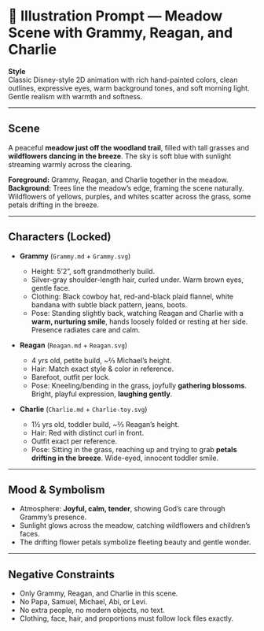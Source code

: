 # 🎨 Illustration Prompt — Meadow Scene with Grammy, Reagan, and Charlie

**Style**  
Classic Disney-style 2D animation with rich hand-painted colors, clean outlines, expressive eyes, warm background tones, and soft morning light. Gentle realism with warmth and softness.

---

## Scene

A peaceful **meadow just off the woodland trail**, filled with tall grasses and **wildflowers dancing in the breeze**. The sky is soft blue with sunlight streaming warmly across the clearing.  

**Foreground:** Grammy, Reagan, and Charlie together in the meadow.  
**Background:** Trees line the meadow’s edge, framing the scene naturally. Wildflowers of yellows, purples, and whites scatter across the grass, some petals drifting in the breeze.  

---

## Characters (Locked)

- **Grammy** (`Grammy.md` + `Grammy.svg`)  
  - Height: 5’2”, soft grandmotherly build.  
  - Silver-gray shoulder-length hair, curled under. Warm brown eyes, gentle face.  
  - Clothing: Black cowboy hat, red-and-black plaid flannel, white bandana with subtle black pattern, jeans, boots.  
  - Pose: Standing slightly back, watching Reagan and Charlie with a **warm, nurturing smile**, hands loosely folded or resting at her side. Presence radiates care and calm.  

- **Reagan** (`Reagan.md` + `Reagan.svg`)  
  - 4 yrs old, petite build, ~⅔ Michael’s height.  
  - Hair: Match exact style & color in reference.  
  - Barefoot, outfit per lock.  
  - Pose: Kneeling/bending in the grass, joyfully **gathering blossoms**. Bright, playful expression, **laughing gently**.  

- **Charlie** (`Charlie.md` + `Charlie-toy.svg`)  
  - 1½ yrs old, toddler build, ~⅔ Reagan’s height.  
  - Hair: Red with distinct curl in front.  
  - Outfit exact per reference.  
  - Pose: Sitting in the grass, reaching up and trying to grab **petals drifting in the breeze**. Wide-eyed, innocent toddler smile.  

---

## Mood & Symbolism

- Atmosphere: **Joyful, calm, tender**, showing God’s care through Grammy’s presence.  
- Sunlight glows across the meadow, catching wildflowers and children’s faces.  
- The drifting flower petals symbolize fleeting beauty and gentle wonder.  

---

## Negative Constraints

- Only Grammy, Reagan, and Charlie in this scene.  
- No Papa, Samuel, Michael, Abi, or Levi.  
- No extra people, no modern objects, no text.  
- Clothing, face, hair, and proportions must follow lock files exactly.  
